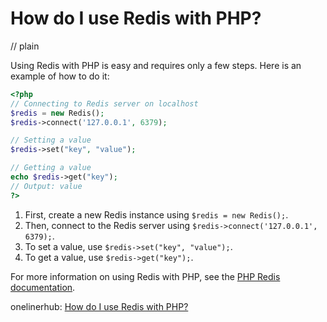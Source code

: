 # How do I use Redis with PHP?
// plain

Using Redis with PHP is easy and requires only a few steps. Here is an example of how to do it:

```php
<?php
// Connecting to Redis server on localhost
$redis = new Redis();
$redis->connect('127.0.0.1', 6379);

// Setting a value
$redis->set("key", "value");

// Getting a value
echo $redis->get("key");
// Output: value
?>
```

1. First, create a new Redis instance using `$redis = new Redis();`.
2. Then, connect to the Redis server using `$redis->connect('127.0.0.1', 6379);`.
3. To set a value, use `$redis->set("key", "value");`.
4. To get a value, use `$redis->get("key");`.

For more information on using Redis with PHP, see the [PHP Redis documentation](https://redis.io/clients/php).

onelinerhub: [How do I use Redis with PHP?](https://onelinerhub.com/predis/how-do-i-use-redis-with-php)
